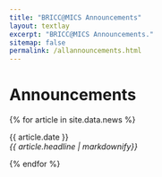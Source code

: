 ```yaml
---
title: "BRICC@MICS Announcements"
layout: textlay
excerpt: "BRICC@MICS Announcements."
sitemap: false
permalink: /allannouncements.html
---
```


# Announcements

{% for article in site.data.news %}
<p>{{ article.date }} <br>
<em>{{ article.headline | markdownify}}</em></p>
{% endfor %}
